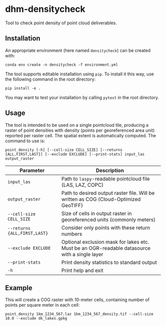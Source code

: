 # dhm-densitycheck
Tool to check point density of point cloud deliverables.

## Installation

An appropriate environment (here named `densitycheck`) can be created with:

```
conda env create -n densitycheck -f environment.yml
```

The tool supports editable installation using `pip`. To install it this way,
use the following command in the root directory:

```
pip install -e .
```

You may want to test your installation by calling `pytest` in the root
directory.

## Usage

The tool is intended to be used on a single pointcloud tile, producing a raster
of point densities with density (points per georeferenced area unit) reported
per raster cell. The spatial extent is automatically computed. The command to
use is:

```
point_density [-h] [--cell-size CELL_SIZE] [--returns {ALL,FIRST,LAST}] [--exclude EXCLUDE] [--print-stats] input_las output_raster
```

| Parameter | Description |
| --------- | ----------- |
| `input_las` | Path to `laspy`-readable pointcloud file (LAS, LAZ, COPC) |
| `output_raster` | Path to desired output raster file. Will be written as COG (Cloud-Optimized GeoTIFF) |
| `--cell-size CELL_SIZE` | Size of cells in output raster in georeferenced units (commonly meters) |
| `--returns {ALL,FIRST,LAST}` | Consider only points with these return numbers |
| `--exclude EXCLUDE` | Optional exclusion mask for lakes etc. Must be an OGR-readable datasource with a single layer |
| `--print-stats` | Print density statistics to standard output |
| `-h` | Print help and exit |

## Example

This will create a COG raster with 10-meter cells, containing number of points
per square meter in each cell:

```
point_density 1km_1234_567.laz 1km_1234_567_density.tif --cell-size 10.0 --exclude dk_lakes.gpkg
```
